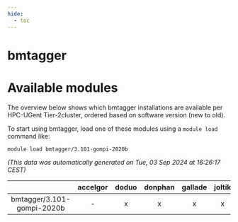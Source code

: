 ```yaml
---
hide:
  - toc
---
```


bmtagger
========

# Available modules


The overview below shows which bmtagger installations are available per HPC-UGent Tier-2cluster, ordered based on software version (new to old).

To start using bmtagger, load one of these modules using a `module load` command like:

```shell
module load bmtagger/3.101-gompi-2020b
```

*(This data was automatically generated on Tue, 03 Sep 2024 at 16:26:17 CEST)*  

| |accelgor|doduo|donphan|gallade|joltik|shinx|skitty|
| :---: | :---: | :---: | :---: | :---: | :---: | :---: | :---: |
|bmtagger/3.101-gompi-2020b|-|x|x|x|x|-|x|
